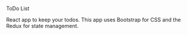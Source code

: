 ToDo List

React app to keep your todos. This app uses Bootstrap for CSS and the Redux for state management.